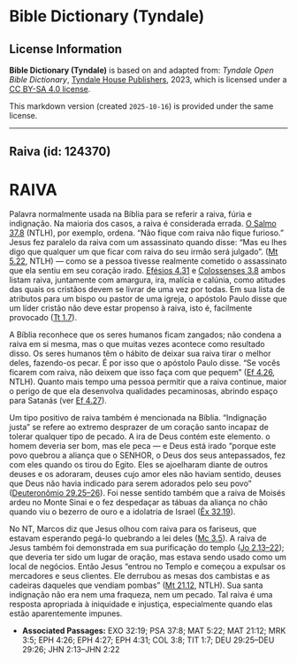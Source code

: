 # Bible Dictionary (Tyndale)

## License Information

**Bible Dictionary (Tyndale)** is based on and adapted from: _Tyndale Open Bible Dictionary_, [Tyndale House Publishers](https://tyndaleopenresources.com/), 2023, which is licensed under a [CC BY-SA 4.0 license](https://creativecommons.org/licenses/by-sa/4.0/legalcode.en).

This markdown version (created `2025-10-16`) is provided under the same license.



--------------------------------

## Raiva (id: 124370)

RAIVA
=====

Palavra normalmente usada na Bíblia para se referir a raiva, fúria e indignação. Na maioria dos casos, a raiva é considerada errada. [O Salmo 37\.8](https://ref.ly/Ps37:8) (NTLH), por exemplo, ordena. “Não fique com raiva não fique furioso.” Jesus fez paralelo da raiva com um assassinato quando disse: “Mas eu lhes digo que qualquer um que ficar com raiva do seu irmão será julgado”. ([Mt 5\.22](https://ref.ly/Matt5:22), NTLH) — como se a pessoa tivesse realmente cometido o assassinato que ela sentiu em seu coração irado. [Efésios 4\.31](https://ref.ly/Eph4:31) e [Colossenses 3\.8](https://ref.ly/Col3:8) ambos listam raiva, juntamente com amargura, ira, malícia e calúnia, como atitudes das quais os cristãos devem se livrar de uma vez por todas. Em sua lista de atributos para um bispo ou pastor de uma igreja, o apóstolo Paulo disse que um líder cristão não deve estar propenso à raiva, isto é, facilmente provocado ([Tt 1\.7](https://ref.ly/Titus1:7)).

A Bíblia reconhece que os seres humanos ficam zangados; não condena a raiva em si mesma, mas o que muitas vezes acontece como resultado disso. Os seres humanos têm o hábito de deixar sua raiva tirar o melhor deles, fazendo\-os pecar. É por isso que o apóstolo Paulo disse. “Se vocês ficarem com raiva, não deixem que isso faça com que pequem” ([Ef 4\.26](https://ref.ly/Eph4:26), NTLH). Quanto mais tempo uma pessoa permitir que a raiva continue, maior o perigo de que ela desenvolva qualidades pecaminosas, abrindo espaço para Satanás (ver [Ef 4\.27](https://ref.ly/Eph4:27)).

Um tipo positivo de raiva também é mencionada na Bíblia. “Indignação justa” se refere ao extremo desprazer de um coração santo incapaz de tolerar qualquer tipo de pecado. A ira de Deus contém este elemento. o homem deveria ser bom, mas ele peca — e Deus está irado “porque este povo quebrou a aliança que o SENHOR, o Deus dos seus antepassados, fez com eles quando os tirou do Egito. Eles se ajoelharam diante de outros deuses e os adoraram, deuses cujo amor eles não haviam sentido, deuses que Deus não havia indicado para serem adorados pelo seu povo” ([Deuteronômio 29\.25–26](https://ref.ly/Deut29:25-Deut29:26)). Foi nesse sentido também que a raiva de Moisés ardeu no Monte Sinai e o fez despedaçar as tábuas da aliança no chão quando viu o bezerro de ouro e a idolatria de Israel ([Êx 32\.19](https://ref.ly/Exod32:19)).

No NT, Marcos diz que Jesus olhou com raiva para os fariseus, que estavam esperando pegá\-lo quebrando a lei deles ([Mc 3\.5](https://ref.ly/Mark3:5)). A raiva de Jesus também foi demonstrada em sua purificação do templo ([Jo 2\.13–22](https://ref.ly/John2:13-John2:22)); que deveria ter sido um lugar de oração, mas estava sendo usado como um local de negócios. Então Jesus “entrou no Templo e começou a expulsar os mercadores e seus clientes. Ele derrubou as mesas dos cambistas e as cadeiras daqueles que vendiam pombas” ([Mt 21\.12](https://ref.ly/Matt21:12), NTLH). Sua santa indignação não era nem uma fraqueza, nem um pecado. Tal raiva é uma resposta apropriada à iniquidade e injustiça, especialmente quando elas estão aparentemente impunes.

* **Associated Passages:** EXO 32:19; PSA 37:8; MAT 5:22; MAT 21:12; MRK 3:5; EPH 4:26; EPH 4:27; EPH 4:31; COL 3:8; TIT 1:7; DEU 29:25–DEU 29:26; JHN 2:13–JHN 2:22


